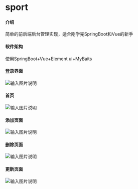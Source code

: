 # sport

#### 介绍
简单的前后端后台管理实现，适合刚学完SpringBoot和Vue的新手

#### 软件架构
使用SpringBoot+Vue+Element ui+MyBaits

#### 登录界面
![输入图片说明](https://images.gitee.com/uploads/images/2020/1023/174019_92f76479_7860585.jpeg "login.jpg")


#### 首页
![输入图片说明](https://images.gitee.com/uploads/images/2020/1023/174040_4e7171bc_7860585.jpeg "home.jpg")


#### 添加页面
![输入图片说明](https://images.gitee.com/uploads/images/2020/1023/174101_7d0beb74_7860585.jpeg "add.jpg")

#### 删除页面
![输入图片说明](https://images.gitee.com/uploads/images/2020/1023/174121_833c7ebc_7860585.jpeg "delete.jpg")

#### 更新页面
![输入图片说明](https://images.gitee.com/uploads/images/2020/1023/174132_c44ea27e_7860585.jpeg "update.jpg")
